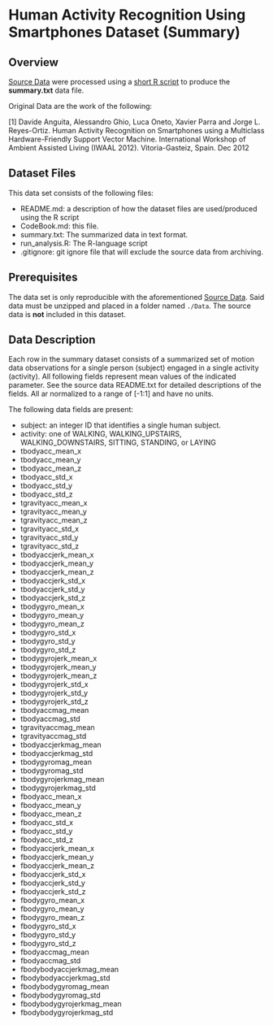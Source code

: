 # Human Activity Recognition Using Smartphones Dataset (Summary)

## Overview

[Source Data](http://archive.ics.uci.edu/ml/datasets/Human+Activity+Recognition+Using+Smartphones) were processed using a [short R script](https://github.com/tiggerntatie/datascience-cleaning) to produce the **summary.txt** data file.

Original Data are the work of the following:

[1] Davide Anguita, Alessandro Ghio, Luca Oneto, Xavier Parra and Jorge L. Reyes-Ortiz. Human Activity Recognition on Smartphones using a Multiclass Hardware-Friendly Support Vector Machine. International Workshop of Ambient Assisted Living (IWAAL 2012). Vitoria-Gasteiz, Spain. Dec 2012

## Dataset Files

This data set consists of the following files:

* README.md: a description of how the dataset files are used/produced using the R script
* CodeBook.md: this file.
* summary.txt: The summarized data in text format.
* run_analysis.R: The R-language script
* .gitignore: git ignore file that will exclude the source data from archiving.

## Prerequisites

The data set is only reproducible with the aforementioned [Source Data](http://archive.ics.uci.edu/ml/datasets/Human+Activity+Recognition+Using+Smartphones). Said data must be unzipped and placed in a folder named `./Data`. The source data is **not** included in this dataset.

## Data Description

Each row in the summary dataset consists of a summarized set of motion data observations for a single person (subject) engaged in a single activity (activity). All following fields represent mean values of the indicated parameter. See the source data README.txt for detailed descriptions of the fields. All ar normalized to a range of [-1:1] and have no units. 

The following data fields are present:

* subject: an integer ID that identifies a single human subject.
* activity: one of WALKING, WALKING_UPSTAIRS, WALKING_DOWNSTAIRS, SITTING, STANDING, or LAYING
* tbodyacc_mean_x	
* tbodyacc_mean_y	
* tbodyacc_mean_z	
* tbodyacc_std_x	
* tbodyacc_std_y	
* tbodyacc_std_z	
* tgravityacc_mean_x	
* tgravityacc_mean_y	
* tgravityacc_mean_z	
* tgravityacc_std_x	
* tgravityacc_std_y	
* tgravityacc_std_z	
* tbodyaccjerk_mean_x	
* tbodyaccjerk_mean_y	
* tbodyaccjerk_mean_z	
* tbodyaccjerk_std_x	
* tbodyaccjerk_std_y	
* tbodyaccjerk_std_z	
* tbodygyro_mean_x	
* tbodygyro_mean_y	
* tbodygyro_mean_z	
* tbodygyro_std_x	
* tbodygyro_std_y	
* tbodygyro_std_z	
* tbodygyrojerk_mean_x	
* tbodygyrojerk_mean_y	
* tbodygyrojerk_mean_z	
* tbodygyrojerk_std_x	
* tbodygyrojerk_std_y	
* tbodygyrojerk_std_z	
* tbodyaccmag_mean	
* tbodyaccmag_std	
* tgravityaccmag_mean	
* tgravityaccmag_std	
* tbodyaccjerkmag_mean	
* tbodyaccjerkmag_std	
* tbodygyromag_mean	
* tbodygyromag_std	
* tbodygyrojerkmag_mean	
* tbodygyrojerkmag_std	
* fbodyacc_mean_x	
* fbodyacc_mean_y	
* fbodyacc_mean_z	
* fbodyacc_std_x	
* fbodyacc_std_y	
* fbodyacc_std_z	
* fbodyaccjerk_mean_x	
* fbodyaccjerk_mean_y	
* fbodyaccjerk_mean_z	
* fbodyaccjerk_std_x	
* fbodyaccjerk_std_y	
* fbodyaccjerk_std_z	
* fbodygyro_mean_x	
* fbodygyro_mean_y	
* fbodygyro_mean_z	
* fbodygyro_std_x	
* fbodygyro_std_y	
* fbodygyro_std_z	
* fbodyaccmag_mean	
* fbodyaccmag_std	
* fbodybodyaccjerkmag_mean	
* fbodybodyaccjerkmag_std	
* fbodybodygyromag_mean	
* fbodybodygyromag_std	
* fbodybodygyrojerkmag_mean	
* fbodybodygyrojerkmag_std

